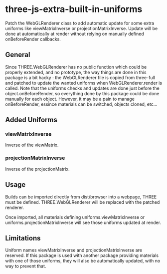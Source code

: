 # three-js-extra-built-in-uniforms
Patch the WebGLRenderer class to add automatic update for some extra uniforms like viewMatrixInverse or projectionMatrixInverse. Update will be done at automatically at render without relying on manually defined onBeforeRender callbacks.

## General
Since THREE.WebGLRenderer has no public function which could be properly extended, and no prototype, the way things are done in this package is a bit hacky : the WebGLRenderer file is copied from three-full and patched to update the wanted uniforms when WebGLRenderer.render is called. 
Note that the uniforms checks and updates are done just before the object.onBeforeRender, so everything done by this package could be done manually for each object. However, it may be a pain to manage onBeforeRender, essince materials can be switched, objects cloned, etc... 

## Added Uniforms
### viewMatrixInverse
Inverse of the viewMatrix. 
### projectionMatrixInverse
Inverse of the projectionMatrix. 

## Usage
Builds can be imported directly from dist/browser into a webpage, THREE must be defined. 
THREE.WebGLRenderer will be replaced with the patched renderer.

Once imported, all materials defining uniforms.viewMatrixInverse or uniforms.projectionMatrixInverse will see those uniforms updated at render. 

## Limitations
Uniform names viewMatrixInverse and projectionMatrixInverse are reserved. If this package is used with another package providing materials with one of those uniforms, they will also be automatically updated, with no way to prevent that. 
